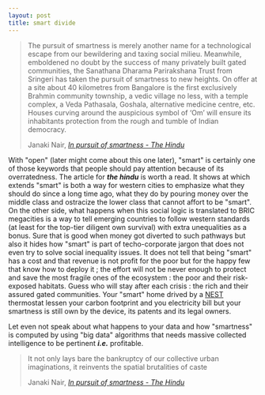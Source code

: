 ```yaml
---
layout: post
title: smart divide
---
```


> The pursuit of smartness is merely another name for a technological escape from our bewildering and taxing social milieu. Meanwhile, emboldened no doubt by the success of many privately built gated communities, the Sanathana Dharama Parirakshana Trust from Sringeri has taken the pursuit of smartness to new heights. On offer at a site about 40 kilometres from Bangalore is the first exclusively Brahmin community township, a vedic village no less, with a temple complex, a Veda Pathasala, Goshala, alternative medicine centre, etc. Houses curving around the auspicious symbol of ‘Om’ will ensure its inhabitants protection from the rough and tumble of Indian democracy.
>
> Janaki Nair, <cite>[In pursuit of smartness - The Hindu](http://www.thehindu.com/opinion/op-ed/in-pursuit-of-smartness/article6305309.ece)</cite>

With "open" (later might come about this one later), "smart" is certainly one of those keywords that people should pay attention because of its overratedness. The article for ___the hindu___ is worth a read. It shows at which extends "smart" is both a way for western cities to emphasize what they should do since a long time ago, what they do by pouring money over the middle class and ostracize the lower class that cannot affort to be "smart". On the other side, what happens when this social logic is translated to BRIC megacities is a way to tell emerging countries to follow western standards (at least for the top-tier diligent own survival) with extra unequalities as a bonus. Sure that is good when money got diverted to such pathways but also it hides how "smart" is part of techo-corporate jargon that does not even try to solve social inequality issues. It does not tell that being "smart" has a cost and that revenue is not profit for the poor but for the happy few that know how to deploy it ; the effort will not be never enough to protect and save the most fragile ones of the ecosystem : the poor and their risk-exposed habitats. Guess who will stay after each crisis : the rich and their assured gated communities. Your "smart" home drived by a [NEST](http://nest.com) thermostat lessen your carbon footprint and you electricity bill but your smartness is still own by the device, its patents and its legal owners.

Let even not speak about what happens to your data and how "smartness" is computed by using "big data" algorithms that needs massive collected intelligence to be pertinent ___i.e.___ profitable.

> It not only lays bare the bankruptcy of our collective urban imaginations, it reinvents the spatial brutalities of caste
>
> Janaki Nair, <cite>[In pursuit of smartness - The Hindu](http://www.thehindu.com/opinion/op-ed/in-pursuit-of-smartness/article6305309.ece)</cite>